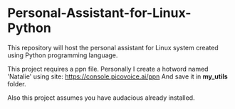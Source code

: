 # Personal-Assistant-for-Linux-Python
This repository will host the personal assistant for Linux system created using Python programming language.

This project requires a ppn file. Personally I create a hotword named 'Natalie' using site: https://console.picovoice.ai/ppn
And save it in **my_utils** folder.

Also this project assumes you have audacious already installed.